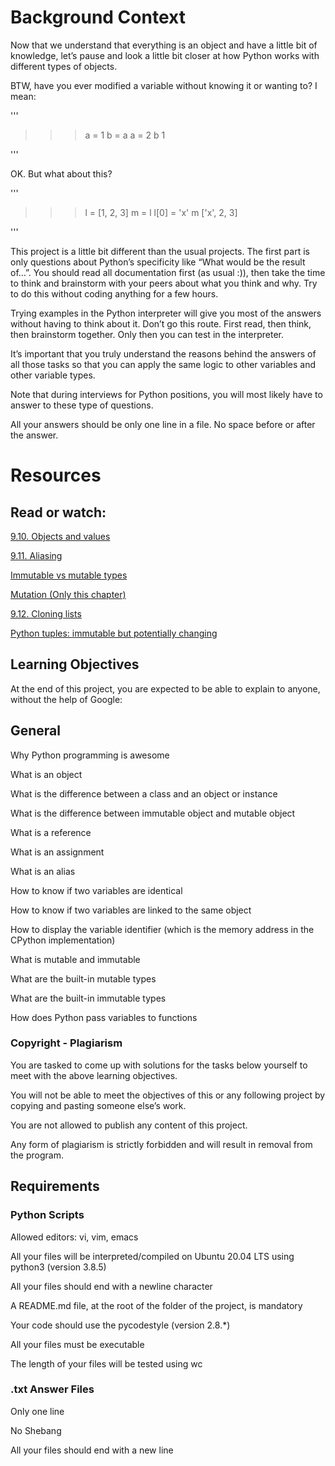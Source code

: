 # Background Context

Now that we understand that everything is an object and have a little bit of knowledge, let’s pause and look a little bit closer at how Python works with different types of objects.

BTW, have you ever modified a variable without knowing it or wanting to? I mean:

'''
>>> a = 1
>>> b = a
>>> a = 2
>>> b
1
>>>
'''

OK. But what about this?

'''
>>> l = [1, 2, 3]
>>> m = l
>>> l[0] = 'x'
>>> m
['x', 2, 3]
>>>
'''

This project is a little bit different than the usual projects. The first part is only questions about Python’s specificity like “What would be the result of…”. You should read all documentation first (as usual :)), then take the time to think and brainstorm with your peers about what you think and why. Try to do this without coding anything for a few hours.

Trying examples in the Python interpreter will give you most of the answers without having to think about it. Don’t go this route. First read, then think, then brainstorm together. Only then you can test in the interpreter.

It’s important that you truly understand the reasons behind the answers of all those tasks so that you can apply the same logic to other variables and other variable types.

Note that during interviews for Python positions, you will most likely have to answer to these type of questions.

All your answers should be only one line in a file. No space before or after the answer.


# Resources

## Read or watch:


[9.10. Objects and values](https://intranet.alxswe.com/rltoken/MrtBogRzYETxnSKG97E7Sg)

[9.11. Aliasing](https://intranet.alxswe.com/rltoken/Ro-7kVXtmWyAeOXEw7RhSg)

[Immutable vs mutable types](https://intranet.alxswe.com/rltoken/X1lEmkwQRWI3fP4W7bq_qw)

[Mutation (Only this chapter)](https://intranet.alxswe.com/rltoken/HpKOdgDg6GIoBoG0UPOgPA)

[9.12. Cloning lists](https://intranet.alxswe.com/rltoken/-Gi4PX4srBYFKpZ5Er6sqA)

[Python tuples: immutable but potentially changing](https://intranet.alxswe.com/rltoken/NZIom4L-tS0HjpY_uEVr9A)

## Learning Objectives

At the end of this project, you are expected to be able to explain to anyone, without the help of Google:


## General

Why Python programming is awesome

What is an object

What is the difference between a class and an object or instance

What is the difference between immutable object and mutable object

What is a reference

What is an assignment

What is an alias

How to know if two variables are identical

How to know if two variables are linked to the same object

How to display the variable identifier (which is the memory address in the CPython implementation)

What is mutable and immutable

What are the built-in mutable types

What are the built-in immutable types

How does Python pass variables to functions

### Copyright - Plagiarism

You are tasked to come up with solutions for the tasks below yourself to meet with the above learning objectives.

You will not be able to meet the objectives of this or any following project by copying and pasting someone else’s work.

You are not allowed to publish any content of this project.

Any form of plagiarism is strictly forbidden and will result in removal from the program.

## Requirements

### Python Scripts

Allowed editors: vi, vim, emacs

All your files will be interpreted/compiled on Ubuntu 20.04 LTS using python3 (version 3.8.5)

All your files should end with a newline character

A README.md file, at the root of the folder of the project, is mandatory

Your code should use the pycodestyle (version 2.8.*)

All your files must be executable

The length of your files will be tested using wc

### .txt Answer Files

Only one line

No Shebang

All your files should end with a new line
